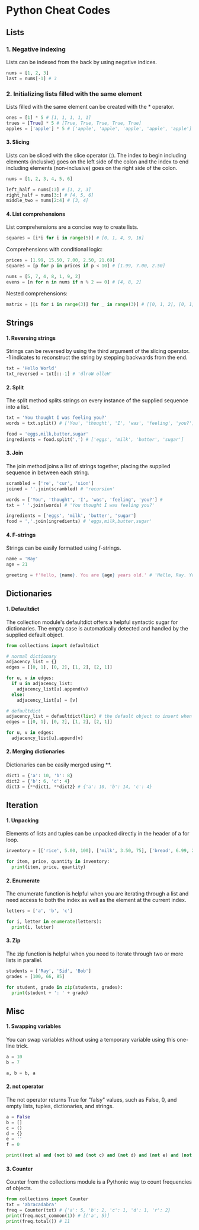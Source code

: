 # Python Cheat Codes

## Lists

### 1. Negative indexing
Lists can be indexed from the back by using negative indices.
```python
nums = [1, 2, 3]
last = nums[-1] # 3
```

### 2. Initializing lists filled with the same element
Lists filled with the same element can be created with the * operator.
```python
ones = [1] * 5 # [1, 1, 1, 1, 1]
trues = [True] * 5 # [True, True, True, True, True]
apples = ['apple'] * 5 # ['apple', 'apple', 'apple', 'apple', 'apple']
```

#### 3. Slicing
Lists can be sliced with the slice operator (:). The index to begin including elements (inclusive) goes on the left side of the colon and the index to end including elements (non-inclusive) goes on the right side of the colon.
```python
nums = [1, 2, 3, 4, 5, 6]

left_half = nums[:3] # [1, 2, 3]
right_half = nums[3:] # [4, 5, 6]
middle_two = nums[2:4] # [3, 4]
```

#### 4. List comprehensions
List comprehensions are a concise way to create lists. 
```python
squares = [i*i for i in range(5)] # [0, 1, 4, 9, 16]
```
Comprehensions with conditional logic:
```python
prices = [1.99, 15.50, 7.00, 2.50, 21.69]
squares = [p for p in prices if p < 10] # [1.99, 7.00, 2.50]

nums = [5, 7, 4, 8, 1, 9, 2]
evens = [n for n in nums if n % 2 == 0] # [4, 8, 2]
```
Nested comprehensions:
```python
matrix = [[i for i in range(3)] for _ in range(3)] # [[0, 1, 2], [0, 1, 2], [0, 1, 2]]
```


## Strings

#### 1. Reversing strings
Strings can be reversed by using the third argument of the slicing operator. -1 indicates to reconstruct the string by stepping backwards from the end.
```python
txt = 'Hello World'
txt_reversed = txt[::-1] # 'dlroW olleH'
```

#### 2. Split
The split method splits strings on every instance of the supplied sequence into a list.
```python
txt = 'You thought I was feeling you?'
words = txt.split() # ['You', 'thought', 'I', 'was', 'feeling', 'you?']

food = 'eggs,milk,butter,sugar'
ingredients = food.split(',') # ['eggs', 'milk', 'butter', 'sugar']
```

#### 3. Join
The join method joins a list of strings together, placing the supplied sequence in between each string.
```python
scrambled = ['re', 'cur', 'sion']
joined = ''.join(scrambled) # 'recursion'

words = ['You', 'thought', 'I', 'was', 'feeling', 'you?'] # 
txt = ' '.join(words) # 'You thought I was feeling you?'

ingredients = ['eggs', 'milk', 'butter', 'sugar']
food = ','.join(ingredients) # 'eggs,milk,butter,sugar'
```


#### 4. F-strings
Strings can be easily formatted using f-strings.
```python
name = 'Ray'
age = 21

greeting = f'Hello, {name}. You are {age} years old.' # 'Hello, Ray. You are 21 years old.'
```

## Dictionaries

#### 1. Defaultdict
The collection module's defaultdict offers a helpful syntactic sugar for dictionaries. The empty case is automatically detected and handled by the supplied default object. 
```python
from collections import defaultdict

# normal dictionary
adjacency_list = {}
edges = [[0, 1], [0, 2], [1, 2], [2, 1]]

for u, v in edges:
  if u in adjacency_list:
    adjacency_list[u].append(v)
  else:
    adjacency_list[u] = [v]

# defaultdict
adjacency_list = defaultdict(list) # the default object to insert when the key does not exist is an empty list
edges = [[0, 1], [0, 2], [1, 2], [2, 1]]

for u, v in edges:
  adjacency_list[u].append(v)
```

#### 2. Merging dictionaries
Dictionaries can be easily merged using **.
```python
dict1 = {'a': 10, 'b': 8}
dict2 = {'b': 6, 'c': 4}
dict3 = {**dict1, **dict2} # {'a': 10, 'b': 14, 'c': 4}
```

## Iteration

#### 1. Unpacking
Elements of lists and tuples can be unpacked directly in the header of a for loop.
```python
inventory = [['rice', 5.00, 100], ['milk', 3.50, 75], ['bread', 6.99, 200]]

for item, price, quantity in inventory:
  print(item, price, quantity)
```

#### 2. Enumerate
The enumerate function is helpful when you are iterating through a list and need access to both the index as well as the element at the current index.
```python
letters = ['a', 'b', 'c']

for i, letter in enumerate(letters):
  print(i, letter)
```

#### 3. Zip
The zip function is helpful when you need to iterate through two or more lists in parallel.
```python
students = ['Ray', 'Sid', 'Bob']
grades = [100, 66, 85]

for student, grade in zip(students, grades):
  print(student + ': ' + grade)
```

## Misc

#### 1. Swapping variables
You can swap variables without using a temporary variable using this one-line trick.
```python
a = 10
b = 7

a, b = b, a
```

#### 2. not operator
The not operator returns True for "falsy" values, such as False, 0, and empty lists, tuples, dictionaries, and strings.
```python
a = False
b = []
c = ()
d = {}
e = ''
f = 0

print((not a) and (not b) and (not c) and (not d) and (not e) and (not f)) # True
```

#### 3. Counter
Counter from the collections module is a Pythonic way to count frequencies of objects.
```python
from collections import Counter
txt = 'abracadabra'
freq = Counter(txt) # {'a': 5, 'b': 2, 'c': 1, 'd': 1, 'r': 2}
print(freq.most_common(1)) # [('a', 5)]
print(freq.total()) # 11
```



